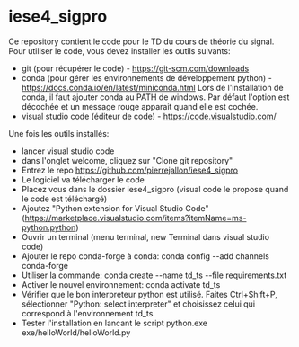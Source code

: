# iese4_sigpro

Ce repository contient le code pour le TD du cours de théorie du signal. 
Pour utiliser le code, vous devez installer les outils suivants:
- git (pour récupérer le code) - https://git-scm.com/downloads
- conda (pour gérer les environnements de développement python) - https://docs.conda.io/en/latest/miniconda.html
Lors de l'installation de conda, il faut ajouter conda au PATH de windows. Par défaut l'option est décochée et un message rouge apparait quand elle est cochée. 
- visual studio code (éditeur de code) - https://code.visualstudio.com/

Une fois les outils installés:
- lancer visual studio code
- dans l'onglet welcome, cliquez sur "Clone git repository"
- Entrez le repo https://github.com/pierrejallon/iese4_sigpro 
- Le logiciel va télécharger le code
- Placez vous dans le dossier iese4_sigpro (visual code le propose quand le code est téléchargé)
- Ajoutez "Python extension for Visual Studio Code" (https://marketplace.visualstudio.com/items?itemName=ms-python.python)
- Ouvrir un terminal (menu terminal, new Terminal dans visual studio code)
- Ajouter le repo conda-forge à conda: conda config --add channels conda-forge
- Utiliser la commande: conda create --name td_ts --file requirements.txt
- Activer le nouvel environnement: conda activate td_ts
- Vérifier que le bon interpreteur python est utilisé. Faites Ctrl+Shift+P, sélectionner "Python: select interpreter" et choisissez celui qui correspond à l'environnement td_ts
- Tester l'installation en lancant le script python.exe exe/helloWorld/helloWorld.py

